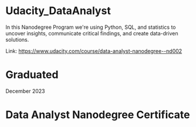 # Udacity_DataAnalyst
In this Nanodegree Program we're using Python, SQL, and statistics to uncover insights, communicate critical findings, and create data-driven solutions.

Link: https://www.udacity.com/course/data-analyst-nanodegree--nd002

# Graduated
December 2023

# Data Analyst Nanodegree Certificate
